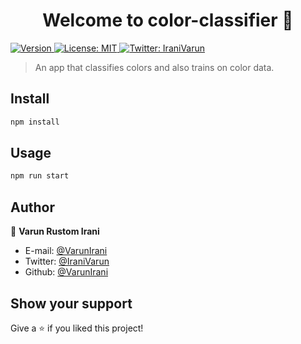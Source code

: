 <h1 align="center">Welcome to color-classifier 👋</h1>
<p>
  <a href="https://www.npmjs.com/package/color-classifier" target="_blank">
    <img alt="Version" src="https://img.shields.io/npm/v/color-classifier.svg">
  </a>
  <a href="#" target="_blank">
    <img alt="License: MIT" src="https://img.shields.io/badge/License-MIT-yellow.svg" />
  </a>
  <a href="https://twitter.com/IraniVarun" target="_blank">
    <img alt="Twitter: IraniVarun" src="https://img.shields.io/twitter/follow/IraniVarun.svg?style=social" />
  </a>
</p>

> An app that classifies colors and also trains on color data.

## Install

```sh
npm install
```

## Usage

```sh
npm run start
```

## Author

👤 **Varun Rustom Irani**

* E-mail: [@VarunIrani](varuniranicool@gmail.com)
* Twitter: [@IraniVarun](https://twitter.com/IraniVarun)
* Github: [@VarunIrani](https://github.com/VarunIrani)

## Show your support

Give a ⭐️ if you liked this project!